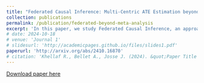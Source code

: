 ```yaml
---
title: "Federated Causal Inference: Multi-Centric ATE Estimation beyond Meta-Analysis"
collection: publications
permalink: /publication/federated-beyond-meta-analysis
excerpt: 'In this paper, we study Federated Causal Inference, an approach to estimate treatment effects from decentralized data across centers. We compare three classes of Average Treatment Effect (ATE) estimators derived from the Plug-in G-Formula, ranging from simple meta-analysis to one-shot and multi-shot federated learning, the latter leveraging the full data to learn the outcome model (albeit requiring more communication). Focusing on Randomized Controlled Trials (RCTs), we derive the asymptotic variance of these estimators for linear models. Our results provide practical guidance on selecting the appropriate estimator for various scenarios, including heterogeneity in sample sizes, covariate distributions, treatment assignment schemes, and center effects. We validate these findings with a simulation study.'
# date: 2024-10-18
# venue: 'Journal 1'
# slidesurl: 'http://academicpages.github.io/files/slides1.pdf'
paperurl: 'http://arxiv.org/abs/2410.16870'
# citation: 'Khellaf R., Bellet A., Josse J. (2024). &quot;Paper Title Number 1.&quot; <i>Journal 1</i>. 1(1).'
---
```


[Download paper here](https://arxiv.org/pdf/2410.16870)

<!-- Recommended citation: Your Name, You. (2009). "Paper Title Number 1." <i>Journal 1</i>. 1(1). -->
